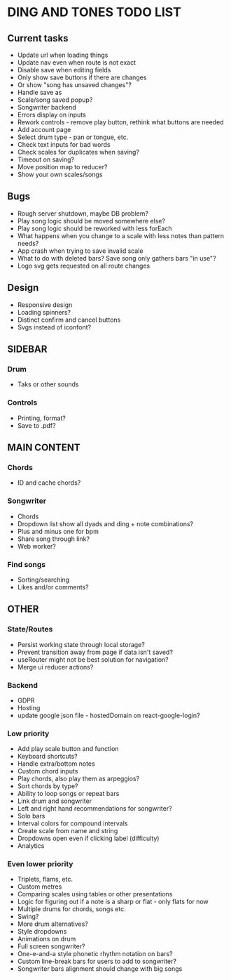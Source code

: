 # DING AND TONES TODO LIST

## Current tasks

* Update url when loading things
* Update nav even when route is not exact
* Disable save when editing fields
* Only show save buttons if there are changes
* Or show "song has unsaved changes"?
* Handle save as
* Scale/song saved popup?
* Songwriter backend
* Errors display on inputs
* Rework controls - remove play button, rethink what buttons are needed
* Add account page
* Select drum type - pan or tongue, etc.
* Check text inputs for bad words
* Check scales for duplicates when saving?
* Timeout on saving?
* Move position map to reducer?
* Show your own scales/songs

## Bugs

* Rough server shutdown, maybe DB problem?
* Play song logic should be moved somewhere else?
* Play song logic should be reworked with less forEach
* What happens when you change to a scale with less notes than pattern needs?
* App crash when trying to save invalid scale
* What to do with deleted bars? Save song only gathers bars "in use"?
* Logo svg gets requested on all route changes

## Design

* Responsive design
* Loading spinners?
* Distinct confirm and cancel buttons
* Svgs instead of iconfont?

## SIDEBAR

### Drum

* Taks or other sounds

### Controls

* Printing, format?
* Save to .pdf?

## MAIN CONTENT

### Chords

* ID and cache chords?

### Songwriter

* Chords
* Dropdown list show all dyads and ding + note combinations?
* Plus and minus one for bpm
* Share song through link?
* Web worker?

### Find songs

* Sorting/searching
* Likes and/or comments?

## OTHER

### State/Routes

* Persist working state through local storage?
* Prevent transition away from page if data isn't saved?
* useRouter might not be best solution for navigation?
* Merge ui reducer actions?

### Backend

* GDPR
* Hosting
* update google json file - hostedDomain on react-google-login?

### Low priority

* Add play scale button and function
* Keyboard shortcuts?
* Handle extra/bottom notes
* Custom chord inputs
* Play chords, also play them as arpeggios?
* Sort chords by type?
* Ability to loop songs or repeat bars
* Link drum and songwriter
* Left and right hand recommendations for songwriter?
* Solo bars
* Interval colors for compound intervals
* Create scale from name and string
* Dropdowns open even if clicking label (difficulty)
* Analytics

### Even lower priority

* Triplets, flams, etc.
* Custom metres
* Comparing scales using tables or other presentations
* Logic for figuring out if a note is a sharp or flat - only flats for now
* Multiple drums for chords, songs etc.
* Swing?
* More drum alternatives?
* Style dropdowns
* Animations on drum
* Full screen songwriter?
* One-e-and-a style phonetic rhythm notation on bars?
* Custom line-break bars for users to add to songwriter?
* Songwriter bars alignment should change with big songs
